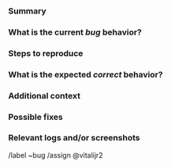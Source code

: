 <!---
Before opening a new issue, make sure to search for keywords in the issues
filtered by the "bug" label:

- https://gitlab.com/vitalijr2/ijhttp-tools/-/issues/?label_name%5B%5D=bug

and verify the issue you're about to submit isn't a duplicate.
--->

### Summary

<!-- A clear and concise description of what the bug is. -->

### What is the current *bug* behavior?

<!-- Describe what actually happens. -->

### Steps to reproduce

<!--
1. ...
2. ...
3. ...
...
-->

### What is the expected *correct* behavior?

<!-- Describe what you should see instead. -->

### Additional context

<!-- Add any other context about the problem here. -->

### Possible fixes

<!--
If you can, link to the line of code that might be responsible
for the problem.
-->

### Relevant logs and/or screenshots

<!-- Paste any relevant logs - please use code blocks (```)
to format console output, logs, and code as it's tough
to read otherwise. -->

/label ~bug
/assign @vitalijr2
